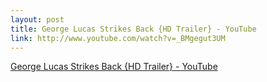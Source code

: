 ```yaml
--- 
layout: post
title: George Lucas Strikes Back {HD Trailer} - YouTube
link: http://www.youtube.com/watch?v=_BMgegut3UM
---
```

<a href="http://www.youtube.com/watch?v=_BMgegut3UM">George Lucas
Strikes Back {HD Trailer} - YouTube</a>
